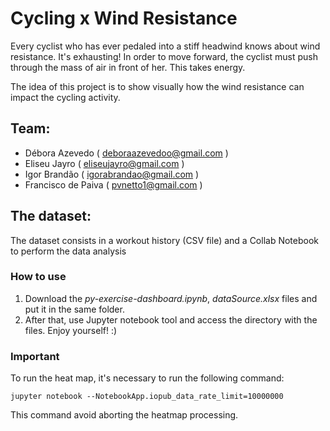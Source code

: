 # Cycling x Wind Resistance
	
Every cyclist who has ever pedaled into a stiff headwind knows about wind resistance. It's exhausting! In order to move forward, the cyclist must push through the mass of air in front of her. This takes energy.

The idea of this project is to show visually how the wind resistance can impact the cycling activity.


## Team:

* Débora Azevedo ( deboraazevedoo@gmail.com )
* Eliseu Jayro ( eliseujayro@gmail.com )
* Igor Brandão ( igorabrandao@gmail.com )
* Francisco de Paiva ( pvnetto1@gmail.com )


## The dataset:
The dataset consists in a workout history (CSV file) and a Collab Notebook to perform the data analysis

### How to use ###

1. Download the *py-exercise-dashboard.ipynb*, *dataSource.xlsx* files and put it in the same folder. 
2. After that, use Jupyter notebook tool and access the directory with the files. Enjoy yourself! :)

### Important ###

To run the heat map, it's necessary to run the following command:

```
jupyter notebook --NotebookApp.iopub_data_rate_limit=10000000
```

This command avoid aborting the heatmap processing.